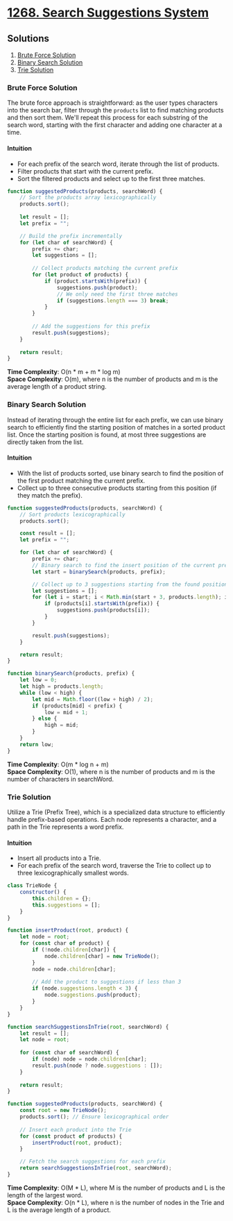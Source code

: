 # [1268. Search Suggestions System](https://leetcode.com/problems/search-suggestions-system/)

## Solutions
1. [Brute Force Solution](#brute-force)
2. [Binary Search Solution](#binary-search)
3. [Trie Solution](#trie)

### Brute Force Solution

The brute force approach is straightforward: as the user types characters into the search bar, filter through the `products` list to find matching products and then sort them. We'll repeat this process for each substring of the search word, starting with the first character and adding one character at a time.

#### Intuition
- For each prefix of the search word, iterate through the list of products.
- Filter products that start with the current prefix.
- Sort the filtered products and select up to the first three matches.

```javascript
function suggestedProducts(products, searchWord) {
    // Sort the products array lexicographically
    products.sort();
    
    let result = [];
    let prefix = "";

    // Build the prefix incrementally
    for (let char of searchWord) {
        prefix += char;
        let suggestions = [];
        
        // Collect products matching the current prefix
        for (let product of products) {
            if (product.startsWith(prefix)) {
                suggestions.push(product);
                // We only need the first three matches
                if (suggestions.length === 3) break;
            }
        }
        
        // Add the suggestions for this prefix
        result.push(suggestions);
    }
    
    return result;
}
```

**Time Complexity**: O(n * m + m * log m)  
**Space Complexity**: O(m), where n is the number of products and m is the average length of a product string.

### Binary Search Solution

Instead of iterating through the entire list for each prefix, we can use binary search to efficiently find the starting position of matches in a sorted product list. Once the starting position is found, at most three suggestions are directly taken from the list.

#### Intuition
- With the list of products sorted, use binary search to find the position of the first product matching the current prefix.
- Collect up to three consecutive products starting from this position (if they match the prefix).

```javascript
function suggestedProducts(products, searchWord) {
    // Sort products lexicographically
    products.sort();

    const result = [];
    let prefix = "";

    for (let char of searchWord) {
        prefix += char;
        // Binary search to find the insert position of the current prefix
        let start = binarySearch(products, prefix);

        // Collect up to 3 suggestions starting from the found position
        let suggestions = [];
        for (let i = start; i < Math.min(start + 3, products.length); i++) {
            if (products[i].startsWith(prefix)) {
                suggestions.push(products[i]);
            }
        }

        result.push(suggestions);
    }

    return result;
}

function binarySearch(products, prefix) {
    let low = 0;
    let high = products.length;
    while (low < high) {
        let mid = Math.floor((low + high) / 2);
        if (products[mid] < prefix) {
            low = mid + 1;
        } else {
            high = mid;
        }
    }
    return low;
}
```

**Time Complexity**: O(m * log n + m)  
**Space Complexity**: O(1), where n is the number of products and m is the number of characters in searchWord.

### Trie Solution

Utilize a Trie (Prefix Tree), which is a specialized data structure to efficiently handle prefix-based operations. Each node represents a character, and a path in the Trie represents a word prefix.

#### Intuition
- Insert all products into a Trie.
- For each prefix of the search word, traverse the Trie to collect up to three lexicographically smallest words.

```javascript
class TrieNode {
    constructor() {
        this.children = {};
        this.suggestions = [];
    }
}

function insertProduct(root, product) {
    let node = root;
    for (const char of product) {
        if (!node.children[char]) {
            node.children[char] = new TrieNode();
        }
        node = node.children[char];
        
        // Add the product to suggestions if less than 3
        if (node.suggestions.length < 3) {
            node.suggestions.push(product);
        }
    }
}

function searchSuggestionsInTrie(root, searchWord) {
    let result = [];
    let node = root;
    
    for (const char of searchWord) {
        if (node) node = node.children[char];
        result.push(node ? node.suggestions : []);
    }
    
    return result;
}

function suggestedProducts(products, searchWord) {
    const root = new TrieNode();
    products.sort(); // Ensure lexicographical order
    
    // Insert each product into the Trie
    for (const product of products) {
        insertProduct(root, product);
    }

    // Fetch the search suggestions for each prefix
    return searchSuggestionsInTrie(root, searchWord);
}
```

**Time Complexity**: O(M * L), where M is the number of products and L is the length of the largest word.  
**Space Complexity**: O(n * L), where n is the number of nodes in the Trie and L is the average length of a product.

